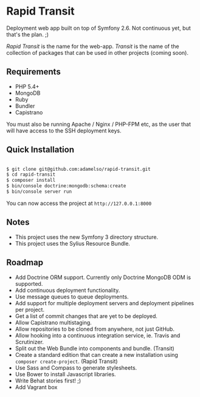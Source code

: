 Rapid Transit
=============

Deployment web app built on top of Symfony 2.6. Not continuous yet, but that's the plan. ;)

_Rapid Transit_ is the name for the web-app.
_Transit_ is the name of the collection of packages that can be used in other projects (coming soon).


Requirements
------------

 * PHP 5.4+
 * MongoDB
 * Ruby
 * Bundler
 * Capistrano

You must also be running Apache / Nginx / PHP-FPM etc, as the user that will have access
to the SSH deployment keys.


Quick Installation
------------------

```bash

$ git clone git@github.com:adamelso/rapid-transit.git
$ cd rapid-transit
$ composer install
$ bin/console doctrine:mongodb:schema:create
$ bin/console server run

```

You can now access the project at `http://127.0.0.1:8000`


Notes
-----

 * This project uses the new Symfony 3 directory structure.
 * This project uses the Sylius Resource Bundle.


Roadmap
-------

 * Add Doctrine ORM support. Currently only Doctrine MongoDB ODM is supported.
 * Add continuous deployment functionality.
 * Use message queues to queue deployments.
 * Add support for multiple deployment servers and deployment pipelines per project.
 * Get a list of commit changes that are yet to be deployed.
 * Allow Capistrano multistaging.
 * Allow repositories to be cloned from anywhere, not just GitHub.
 * Allow hooking into a continuous integration service, ie. Travis and Scrutinizer.
 * Split out the Web Bundle into components and bundle. (Transit)
 * Create a standard edition that can create a new installation using `composer create-project`. (Rapid Transit)
 * Use Sass and Compass to generate stylesheets.
 * Use Bower to install Javascript libraries.
 * Write Behat stories first! ;)
 * Add Vagrant box
